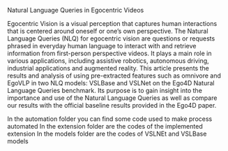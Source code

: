 Natural Language Queries in Egocentric Videos

Egocentric Vision is a visual perception that captures human interactions that is centered around oneself or one’s own perspective. The Natural Language Queries (NLQ) for  egocentric vision are questions or requests phrased in everyday human language to interact with and retrieve information from first-person perspective videos. It plays a main role in various applications, including assistive robotics, autonomous driving, industrial applications and augmented reality. This article presents the results and analysis of using pre-extracted features such as omnivore and EgoVLP in two NLQ models: VSLBase and VSLNet on the Ego4D Natural Language Queries benchmark. Its purpose is to gain insight into the importance and use of the Natural Language Queries as well as compare our results with the official baseline results provided in the Ego4D paper. 

In the automation folder you can find some code used to make process automated
In the extension folder are the codes of the implemented extension
In the models folder are the codes of VSLNEt and VSLBase models
